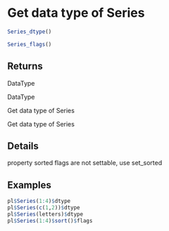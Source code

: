 # Get data type of Series

```r
Series_dtype()

Series_flags()
```

## Returns

DataType

DataType

Get data type of Series

Get data type of Series

## Details

property sorted flags are not settable, use set_sorted

## Examples

```r
pl$Series(1:4)$dtype
pl$Series(c(1,2))$dtype
pl$Series(letters)$dtype
pl$Series(1:4)$sort()$flags
```